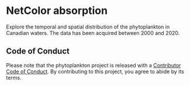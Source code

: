 # NetColor absorption

Explore the temporal and spatial distribution of the phytoplankton in Canadian waters. The data has been acquired between 2000 and 2020.

## Code of Conduct

Please note that the phytoplankton project is released with a [Contributor Code of Conduct](https://contributor-covenant.org/version/2/0/CODE_OF_CONDUCT.html). By contributing to this project, you agree to abide by its terms.

